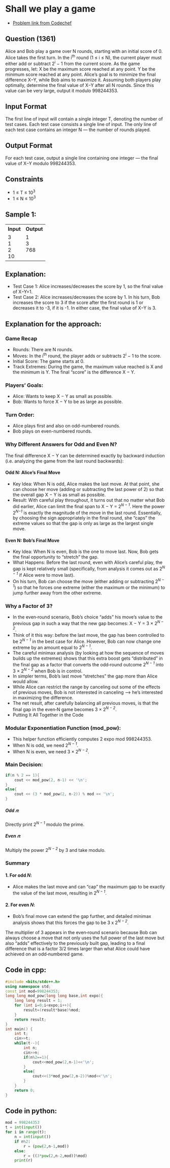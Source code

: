 # Shall we play a game
- [Problem link from Codechef](https://www.codechef.com/problems/SWPG?tab=statement)
## Question (1361)
Alice and Bob play a game over N rounds, starting with an initial score of 0. Alice takes the first turn.
In the i<sup>th</sup> round (1 ≤ i ≤ N), the current player must either add or subtract 2<sup>i</sup> − 1 from the current score.
As the game progresses, let: X be the maximum score reached at any point. Y be the minimum score reached at any point.
Alice’s goal is to minimize the final difference X−Y, while Bob aims to maximize it.
Assuming both players play optimally, determine the final value of X−Y after all N rounds. Since this value can be very large, output it modulo 998244353.
## Input Format
The first line of input will contain a single integer T, denoting the number of test cases.
Each test case consists a single line of input.
The only line of each test case contains an integer N — the number of rounds played.
## Output Format
For each test case, output a single line containing one integer — the final value of X−Y modulo 998244353.
## Constraints
- 1 ≤ T ≤ 10<sup>3</sup>
- 1 ≤ N ≤ 10<sup>3</sup> 
## Sample 1:
<table>
	<tr>
		<th>Input</th>
		<th>Output</th>
	</tr>
	<tr>
		<td>3<br>1<br>2<br>10</td>
		<td>1<br>3<br>768<br><br></td>
	</tr>
</table>

## Explanation:
- Test Case 1: Alice increases/decreases the score by 1, so the final value of X−Y=1.
- Test Case 2: Alice increases/decreases the score by 1. In his turn, Bob increases the score to 3 if the score after the first round is 1 or decreases it to -3, if it is -1. In either case, the final value of X−Y is 3.
## Explanation for the approach:
### Game Recap
- Rounds: There are N rounds.
- Moves: In the i<sup>th</sup> round, the player adds or subtracts 2<sup>i</sup> − 1 to the score.
- Initial Score: The game starts at 0.
- Track Extremes: During the game, the maximum value reached is X and the minimum is Y. The final “score” is the difference X − Y.
### Players’ Goals:
- Alice: Wants to keep X − Y as small as possible.
- Bob: Wants to force X − Y to be as large as possible.
### Turn Order:
- Alice plays first and also on odd-numbered rounds.
- Bob plays on even-numbered rounds.
### Why Different Answers for Odd and Even N?
The final difference X − Y can be determined exactly by backward induction (i.e. analyzing the game from the last round backwards):
#### Odd N: Alice’s Final Move
- Key Idea: When N is odd, Alice makes the last move. At that point, she can choose her move (adding or subtracting the last power of 2) so that the overall gap X − Y is as small as possible.
- Result: With careful play throughout, it turns out that no matter what Bob did earlier, Alice can limit the final span to X − Y = 2<sup>*N − 1*</sup>.
Here the power 2<sup>*N−1*</sup> is exactly the magnitude of the move in the last round. Essentially, by choosing the sign appropriately in the final round, she “caps” the extreme values so that the gap is only as large as the largest single move.
#### Even N: Bob’s Final Move
- Key Idea: When N is even, Bob is the one to move last. Now, Bob gets the final opportunity to “stretch” the gap.
- What Happens: Before the last round, even with Alice’s careful play, the gap is kept relatively small (specifically, from analysis it comes out as 2<sup>*N − 1*</sup> if Alice were to move last).
- On his turn, Bob can choose the move (either adding or subtracting 2<sup>*N − 1*</sup>) so that he forces one extreme (either the maximum or the minimum) to jump further away from the other extreme.
### Why a Factor of 3?
- In the even‑round scenario, Bob’s choice “adds” his move’s value to the previous gap in such a way that the new gap becomes: X − Y = 3 × 2<sup>*N − 2*</sup>.
- Think of it this way: before the last move, the gap has been controlled to be 2<sup>*N − 1*</sup> in the best case for Alice. However, Bob can now change one extreme by an amount equal to 2<sup>*N − 1*</sup>.
- The careful minimax analysis (by looking at how the sequence of moves builds up the extremes) shows that this extra boost gets “distributed” in the final gap as a factor that converts the odd‑round outcome 2<sup>*N − 1*</sup> into 3 × 2<sup>*N − 2*</sup> when Bob is in control.
- In simpler terms, Bob’s last move “stretches” the gap more than Alice would allow.
- While Alice can restrict the range by canceling out some of the effects of previous moves, Bob is not interested in canceling –> he’s interested in maximizing the difference.
- The net result, after carefully balancing all previous moves, is that the final gap in the even‑N game becomes 3 × 2<sup>*N − 2*</sup>.
- Putting It All Together in the Code
### Modular Exponentiation Function (mod_pow):
- This helper function efficiently computes 2 expo mod 998244353.
- When N is odd, we need 2<sup>*N − 1*</sup>.
- When N is even, we need 3 × 2<sup>*N − 2*</sup>.
### Main Decision:
```cpp
if(n % 2 == 1){
    cout << mod_pow(2, n-1) << '\n';
}
else{
    cout << (3 * mod_pow(2, n-2)) % mod << '\n';
}
```
##### Odd 𝑛: 
Directly print 2<sup>*N − 1*</sup> modulo the prime.
##### Even 𝑛: 
Multiply the power 2<sup>*N − 2*</sup> by 3 and take modulo.
### Summary
#### 1. For odd 𝑁:
  - Alice makes the last move and can “cap” the maximum gap to be exactly the value of the last move, resulting in 2<sup>*N − 1*</sup>.<br>
#### 2. For even 𝑁:
  - Bob’s final move can extend the gap further, and detailed minimax analysis shows that this forces the gap to be 3 x 2<sup>*N − 2*</sup>.
    
The multiplier of 3 appears in the even‑round scenario because Bob can always choose a move that not only uses the full power of the last move but also “adds” effectively to the previously built gap, leading to a final difference that is a factor 3/2 times larger than what Alice could have achieved on an odd‑numbered game.
## Code in cpp:
```cpp
#include <bits/stdc++.h>
using namespace std;
const int mod=998244353;
long long mod_pow(long long base,int expo){
    long long result = 1;
    for (int i=0;i<expo;i++){
        result=(result*base)%mod;
    }
    return result;
}
int main() {
	int t;
    cin>>t;
    while(t--){
        int n;
        cin>>n;
        if(n%2==1){
            cout<<mod_pow(2,n-1)<<'\n';
        }
        else{
            cout<<(3*mod_pow(2,n-2))%mod<<'\n';
        }
    }
    return 0;
}
```
## Code in python:
```python
mod = 998244353
t = int(input())
for i in range(t):
    n = int(input())
    if n%2:
        r = (pow(2,n-1,mod))
    else:
        r = ((3*pow(2,n-2,mod))%mod)
    print(r)
```
